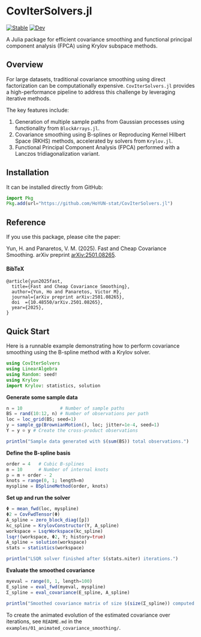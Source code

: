 # CovIterSolvers.jl

[![Stable](https://img.shields.io/badge/docs-stable-blue.svg)](https://HoYUN-stat.github.io/CovIterSolvers.jl/stable)
[![Dev](https://img.shields.io/badge/docs-dev-blue.svg)](https://HoYUN-stat.github.io/CovIterSolvers.jl/dev)

A Julia package for efficient covariance smoothing and functional principal component analysis (FPCA) using Krylov subspace methods.

## Overview

For large datasets, traditional covariance smoothing using direct factorization can be computationally expensive. 
`CovIterSolvers.jl` provides a high-performance pipeline to address this challenge by leveraging iterative methods.

The key features include:

1.  Generation of multiple sample paths from Gaussian processes using functionality from `BlockArrays.jl`.
2.  Covariance smoothing using B-splines or Reproducing Kernel Hilbert Space (RKHS) methods, accelerated by solvers from `Krylov.jl`.
3.  Functional Principal Component Analysis (FPCA) performed with a Lanczos tridiagonalization variant.

## Installation
It can be installed directly from GitHub:

```julia
import Pkg
Pkg.add(url="https://github.com/HoYUN-stat/CovIterSolvers.jl")
```
## Reference
If you use this package, please cite the paper: 

Yun, H. and Panaretos, V. M. (2025). Fast and Cheap Covariance Smoothing. arXiv preprint [arXiv:2501.08265](https://arxiv.org/abs/2501.08265).

#### BibTeX

```
@article{yun2025fast,
  title={Fast and Cheap Covariance Smoothing},
  author={Yun, Ho and Panaretos, Victor M},
  journal={arXiv preprint arXiv:2501.08265},
  doi  ={10.48550/arXiv.2501.08265},
  year={2025},
}
```

## Quick Start

Here is a runnable example demonstrating how to perform covariance smoothing using the B-spline method with a Krylov solver.

```julia
using CovIterSolvers
using LinearAlgebra
using Random: seed!
using Krylov
import Krylov: statistics, solution
```

**Generate some sample data**
```julia
n = 10              # Number of sample paths
BS = rand(10:12, n) # Number of observations per path
loc = loc_grid(BS; seed=1)
y = sample_gp(BrownianMotion(), loc; jitter=1e-4, seed=1)
Y = y ⊙ y # Create the cross-product observations

println("Sample data generated with $(sum(BS)) total observations.")
```

**Define the B-spline basis**
```julia
order = 4   # Cubic B-splines
m = 10      # Number of internal knots
p = m + order - 2
knots = range(0, 1; length=m)
myspline = BSplineMethod(order, knots)
```

**Set up and run the solver**
```julia
Φ = mean_fwd(loc, myspline)
Φ2 = CovFwdTensor(Φ)
A_spline = zero_block_diag([p])
kc_spline = KrylovConstructor(Y, A_spline)
workspace = LsqrWorkspace(kc_spline)
lsqr!(workspace, Φ2, Y; history=true)
A_spline = solution(workspace)
stats = statistics(workspace)

println("LSQR solver finished after $(stats.niter) iterations.")
```

**Evaluate the smoothed covariance**
```julia
myeval = range(0, 1, length=100)
E_spline = eval_fwd(myeval, myspline)
Σ_spline = eval_covariance(E_spline, A_spline)

println("Smoothed covariance matrix of size $(size(Σ_spline)) computed successfully.")
```

To create the animated evolution of the estimated covariance over iterations, see `README.md` in the `examples/01_animated_covariance_smoothing/`.